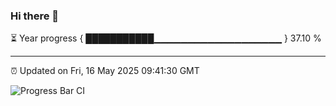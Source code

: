 ### Hi there 👋

⏳ Year progress { ███████████▁▁▁▁▁▁▁▁▁▁▁▁▁▁▁▁▁▁▁ } 37.10 %

---

⏰ Updated on Fri, 16 May 2025 09:41:30 GMT

![Progress Bar CI](https://github.com/IshwaranRudhara/GIT-ACTION/workflows/Progress%20Bar%20CI/badge.svg)
